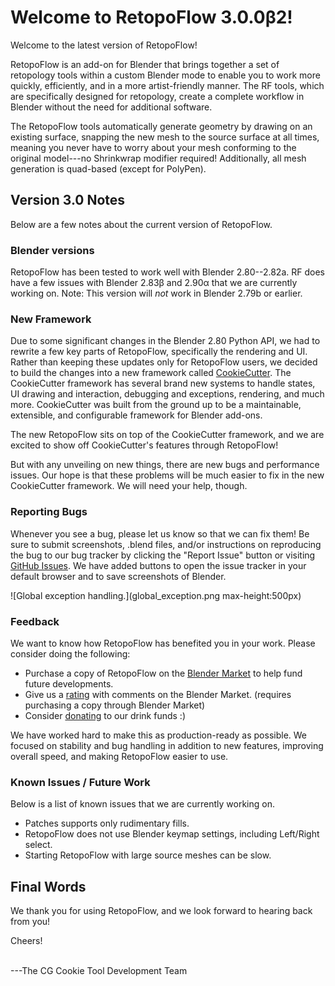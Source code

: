 # Welcome to RetopoFlow 3.0.0β2!

Welcome to the latest version of RetopoFlow!

RetopoFlow is an add-on for Blender that brings together a set of retopology tools within a custom Blender mode to enable you to work more quickly, efficiently, and in a more artist-friendly manner.
The RF tools, which are specifically designed for retopology, create a complete workflow in Blender without the need for additional software.

The RetopoFlow tools automatically generate geometry by drawing on an existing surface, snapping the new mesh to the source surface at all times, meaning you never have to worry about your mesh conforming to the original model---no Shrinkwrap modifier required!
Additionally, all mesh generation is quad-based (except for PolyPen).



## Version 3.0 Notes

Below are a few notes about the current version of RetopoFlow.


### Blender versions

RetopoFlow has been tested to work well with Blender 2.80--2.82a.
RF does have a few issues with Blender 2.83β and 2.90α that we are currently working on.
Note: This version will _not_ work in Blender 2.79b or earlier.


### New Framework

Due to some significant changes in the Blender 2.80 Python API, we had to rewrite a few key parts of RetopoFlow, specifically the rendering and UI.
Rather than keeping these updates only for RetopoFlow users, we decided to build the changes into a new framework called [CookieCutter](https://github.com/CGCookie/addon_common).
The CookieCutter framework has several brand new systems to handle states, UI drawing and interaction, debugging and exceptions, rendering, and much more.
CookieCutter was built from the ground up to be a maintainable, extensible, and configurable framework for Blender add-ons.

The new RetopoFlow sits on top of the CookieCutter framework, and we are excited to show off CookieCutter's features through RetopoFlow!

But with any unveiling on new things, there are new bugs and performance issues.
Our hope is that these problems will be much easier to fix in the new CookieCutter framework.
We will need your help, though.


### Reporting Bugs

Whenever you see a bug, please let us know so that we can fix them!
Be sure to submit screenshots, .blend files, and/or instructions on reproducing the bug to our bug tracker by clicking the "Report Issue" button or visiting [GitHub Issues](https://github.com/CGCookie/retopoflow/issues).
We have added buttons to open the issue tracker in your default browser and to save screenshots of Blender.

![Global exception handling.](global_exception.png max-height:500px)


### Feedback

We want to know how RetopoFlow has benefited you in your work.
Please consider doing the following:

- Purchase a copy of RetopoFlow on the [Blender Market](https://blendermarket.com/products/retopoflow) to help fund future developments.
- Give us a [rating](https://blendermarket.com/products/retopoflow/ratings) with comments on the Blender Market. (requires purchasing a copy through Blender Market)
- Consider [donating](https://paypal.me/gfxcoder/) to our drink funds :)

We have worked hard to make this as production-ready as possible.
We focused on stability and bug handling in addition to new features, improving overall speed, and making RetopoFlow easier to use.


### Known Issues / Future Work

Below is a list of known issues that we are currently working on.

- Patches supports only rudimentary fills.
- RetopoFlow does not use Blender keymap settings, including Left/Right select.
- Starting RetopoFlow with large source meshes can be slow.


## Final Words

We thank you for using RetopoFlow, and we look forward to hearing back from you!

Cheers!

<br>
---The CG Cookie Tool Development Team
